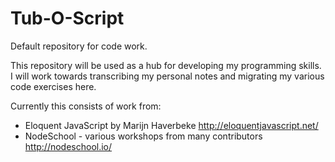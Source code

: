 # Tub-O-Script
Default repository for code work.

This repository will be used as a hub for developing my programming skills. I will work towards transcribing my personal notes and migrating my various code exercises here.

Currently this consists of work from:

- Eloquent JavaScript by Marijn Haverbeke
http://eloquentjavascript.net/
- NodeSchool - various workshops from many contributors
http://nodeschool.io/
